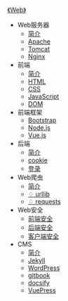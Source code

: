 [《Web》](index.md)

- Web服务器
  - [简介](Web服务器/简介.md)
  - [Apache](Web服务器/Apache.md)
  - [Tomcat](Web服务器/Tomcat.md)
  - [Nginx](Web服务器/Nginx.md)
- 前端
  - [简介](前端/简介.md)
  - [HTML](前端/HTML.md)
  - [CSS](前端/CSS.md)
  - [JavaScript](前端/JavaScript.md)
  - [DOM](前端/DOM.md)
- 前端框架
  - [Bootstrap](前端框架/Bootstrap.md)
  - [Node.js](前端框架/Node.js.md)
  - [Vue.js](前端框架/Vue.js.md)
- 后端
  - [简介](后端/简介.md)
  - [cookie](后端/cookie.md)
  - [登录](后端/登录.md)
- Web爬虫
  - [简介](Web爬虫/简介.md)
  - [♢ urllib](Web爬虫/^urllib.md)
  - [♢ requests](Web爬虫/^requests.md)
- Web安全
  - [前端安全](Web安全/前端安全.md)
  - [后端安全](Web安全/后端安全.md)
  - [客户端安全](Web安全/客户端安全.md)
- CMS
  - [简介](CMS/简介.md)
  - [Jekyll](CMS/Jekyll.md)
  - [WordPress](CMS/WordPress.md)
  - [gitbook](CMS/gitbook.md)
  - [docsify](CMS/docsify.md)
  - [VuePress](CMS/VuePress.md)
